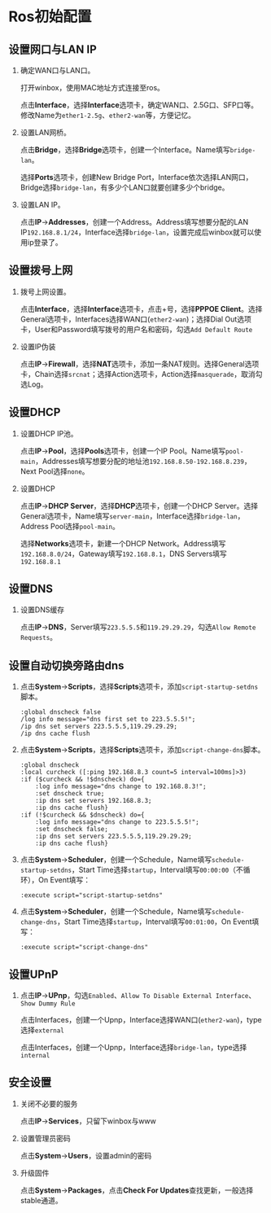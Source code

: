 # Ros初始配置

## 设置网口与LAN IP

1. 确定WAN口与LAN口。

    打开winbox，使用MAC地址方式连接至ros。

    点击**Interface**，选择**Interface**选项卡，确定WAN口、2.5G口、SFP口等。修改Name为```ether1-2.5g```、```ether2-wan```等，方便记忆。

2. 设置LAN网桥。

    点击**Bridge**，选择**Bridge**选项卡，创建一个Interface。Name填写```bridge-lan```。

    选择**Ports**选项卡，创建New Bridge Port，Interface依次选择LAN网口，Bridge选择```bridge-lan```，有多少个LAN口就要创建多少个bridge。

3. 设置LAN IP。

    点击**IP**->**Addresses**，创建一个Address。Address填写想要分配的LAN IP```192.168.8.1/24```，Interface选择```bridge-lan```，设置完成后winbox就可以使用ip登录了。

## 设置拨号上网

1. 拨号上网设置。

    点击**Interface**，选择**Interface**选项卡，点击+号，选择**PPPOE Client**。选择General选项卡，Interfaces选择WAN口(```ether2-wan```)；选择Dial Out选项卡，User和Password填写拨号的用户名和密码，勾选```Add Default Route```

2. 设置IP伪装

    点击**IP**->**Firewall**，选择**NAT**选项卡，添加一条NAT规则。选择General选项卡，Chain选择```srcnat```；选择Action选项卡，Action选择```masquerade```，取消勾选Log。

## 设置DHCP

1. 设置DHCP IP池。

    点击**IP**->**Pool**，选择**Pools**选项卡，创建一个IP Pool。Name填写```pool-main```，Addresses填写想要分配的地址池```192.168.8.50-192.168.8.239```，Next Pool选择```none```。

2. 设置DHCP

    点击**IP**->**DHCP Server**，选择**DHCP**选项卡，创建一个DHCP Server。选择General选项卡，Name填写```server-main```，Interface选择```bridge-lan```，Address Pool选择```pool-main```。

    选择**Networks**选项卡，新建一个DHCP Network。Address填写```192.168.8.0/24```，Gateway填写```192.168.8.1```，DNS Servers填写```192.168.8.1```

## 设置DNS

1. 设置DNS缓存

    点击**IP**->**DNS**，Server填写```223.5.5.5```和```119.29.29.29```，勾选```Allow Remote Requests```。

## 设置自动切换旁路由dns

1. 点击**System**->**Scripts**，选择**Scripts**选项卡，添加```script-startup-setdns```脚本。

    ```ros
    :global dnscheck false
    /log info message="dns first set to 223.5.5.5!";
    /ip dns set servers 223.5.5.5,119.29.29.29;
    /ip dns cache flush
    ```

2. 点击**System**->**Scripts**，选择**Scripts**选项卡，添加``script-change-dns``脚本。

    ```ros
    :global dnscheck
    :local curcheck ([:ping 192.168.8.3 count=5 interval=100ms]>3)
    :if ($curcheck && !$dnscheck) do={
        :log info message="dns change to 192.168.8.3!";
        :set dnscheck true;
        :ip dns set servers 192.168.8.3;
        :ip dns cache flush}
    :if (!$curcheck && $dnscheck) do={
        :log info message="dns change to 223.5.5.5!";
        :set dnscheck false;
        :ip dns set servers 223.5.5.5,119.29.29.29;
        :ip dns cache flush}
    ```

3. 点击**System**->**Scheduler**，创建一个Schedule，Name填写```schedule-startup-setdns```，Start Time选择``startup``，Interval填写```00:00:00```（不循环），On Event填写：

    ```ros
    :execute script="script-startup-setdns"
    ```

4. 点击**System**->**Scheduler**，创建一个Schedule，Name填写```schedule-change-dns```，Start Time选择``startup``，Interval填写```00:01:00```，On Event填写：

    ```ros
    :execute script="script-change-dns"
    ```

## 设置UPnP

1. 点击**IP**->**UPnp**，勾选```Enabled```、```Allow To Disable External Interface```、```Show Dummy Rule```

    点击Interfaces，创建一个Upnp，Interface选择WAN口(```ether2-wan```)，type选择```external```

    点击Interfaces，创建一个Upnp，Interface选择```bridge-lan```，type选择```internal```

## 安全设置

1. 关闭不必要的服务

    点击**IP**->**Services**，只留下winbox与www

2. 设置管理员密码

    点击**System**->**Users**，设置admin的密码

3. 升级固件

    点击**System**->**Packages**，点击**Check For Updates**查找更新，一般选择stable通道。
